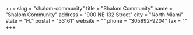 +++
slug = "shalom-community"
title = "Shalom Community"
name = "Shalom Community"
address = "900 NE 132 Street"
city = "North Miami"
state = "FL"
postal = "33161"
website = ""
phone = "305892-9204"
fax = ""
+++
